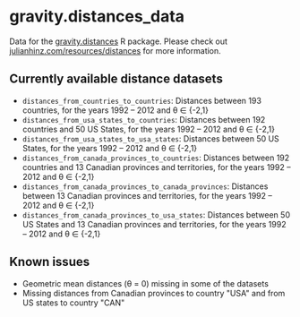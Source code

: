 # gravity.distances_data

Data for the [gravity.distances](https://github.com/julianhinz/gravity.distances) R package. Please check out [julianhinz.com/resources/distances](julianhinz.com/resources/distances) for more information.

## Currently available distance datasets
* `distances_from_countries_to_countries`: Distances between 193 countries, for the years 1992 – 2012 and &theta; &isin; {-2,1}
* `distances_from_usa_states_to_countries`: Distances between 192 countries and 50 US States, for the years 1992 – 2012 and &theta; &isin; {-2,1}
* `distances_from_usa_states_to_usa_states`: Distances between 50 US States, for the years 1992 – 2012 and &theta; &isin; {-2,1}
* `distances_from_canada_provinces_to_countries`: Distances between 192 countries and 13 Canadian provinces and territories, for the years 1992 – 2012 and &theta; &isin; {-2,1}
* `distances_from_canada_provinces_to_canada_provinces`: Distances between 13 Canadian provinces and territories, for the years 1992 – 2012 and &theta; &isin; {-2,1}
* `distances_from_canada_provinces_to_usa_states`: Distances between 50 US States and 13 Canadian provinces and territories, for the years 1992 – 2012 and &theta; &isin; {-2,1}

## Known issues
* Geometric mean distances (&theta; = 0) missing in some of the datasets
* Missing distances from Canadian provinces to country "USA" and from US states to country "CAN"
